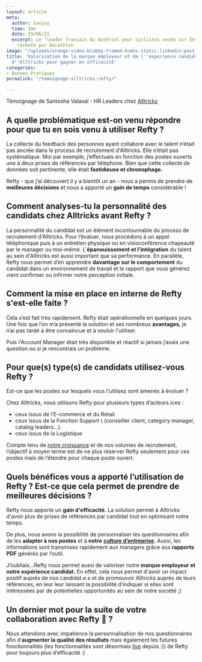```yaml
---
layout: article
meta:
  author: Sanjay
  time: 3mn
  date: 29/06/21
  excerpt: Le "leader français du matériel pour cyclistes vendu sur Internet" a été
    racheté par Decathlon
image: "/uploads/orange-video-blobby-framed-kudos-static-linkedin-post-1.png"
title: 'Valorisation de la marque employeur et de l''experience candidat : la recette
  d''Alltricks pour gagner en efficacité'
categories:
- Bonnes Pratiques
permalink: "/temoignage-alltricks-refty/"

---
```


Témoignage de Santosha Valaval - HR Leaders chez [Alltricks](https://www.alltricks.fr/)

## A quelle problématique est-on venu répondre pour que tu en sois venu à utiliser Refty ? 

La collecte du feedback des personnes ayant collaboré avec le talent n’était pas ancrée dans le process de recrutement d'Alltricks. Elle n’était pas systématique. Moi par exemple, j’effectuais en fonction des postes ouverts une à deux prises de références par téléphone. Bien que cette collecte de données soit pertinente, elle était **fastidieuse et chronophage.** 

Refty - que j’ai découvert il y a bientôt un an - nous a  permis de prendre de **meilleures décisions** et nous  a apporté un **gain de temps** considérable !

## Comment analyses-tu la personnalité des candidats chez Alltricks avant Refty ?

La personnalité du candidat est un élément incontournable du process de recrutement d'Alltricks. Pour l’évaluer, nous procédons à un appel téléphonique puis à un entretien physique ou en visioconférence chapeauté par le manager ou moi-même. L'**épanouissement et l’intégration** du talent  au sein d'Alltricks est aussi important que sa performance. En parallèle, Refty nous permet d’en apprendre **davantage** **sur le comportement** du candidat dans un environnement de travail et le rapport  que vous générez vient confirmer ou infirmer notre perception initiale.

## Comment la mise en place en interne de Refty s'est-elle faite ?

Cela s’est fait très rapidement. Refty était opérationnelle en quelques jours. Une fois que l’on m’a présenté la solution et ses nombreux **avantages**, je n’ai pas tardé à être convaincue et à vouloir l'utiliser. 

Puis l'Account Manager était très disponible et réactif si jamais j’avais une question ou si je rencontrais un problème.

## Pour que(s) type(s) de candidats utilisez-vous Refty ? 

Est-ce que les postes sur lesquels vous l'utilisez sont amenés à évoluer ?

Chez Alltricks, nous utilisons Refty pour plusieurs types d’acteurs.ices : 

* ceux issus de l’E-commerce et du Retail
* ceux issus de la Fonction Support ( (conseiller client, category manager, catalog leaders…).
* ceux issus de la Logistique

Compte tenu de [notre croissance](https://www.usinenouvelle.com/article/made-in-france-le-site-de-e-commerce-de-velos-alltricks-dope-sa-logistique-a-chateaudun.N1105429) et de nos volumes de recrutement, l’objectif à moyen terme est de ne plus réserver Refty seulement pour ces postes mais de l’étendre pour chaque poste ouvert.

## Quels bénéfices vous a apporté l’utilisation de Refty ? Est-ce que cela permet de prendre de meilleures décisions ?

Refty nous apporte un **gain d'efficacité.** La solution permet à Alltricks d'avoir plus de prises de références par candidat tout en optimisant notre temps.

De plus, nous avons la possibilité de personnaliser les questionnaires afin de les **adapter à nos postes** et à **notre** [**culture d’entreprise**](https://blog.refty.co/refty-infographic-soft-skills-corporate-culture/). Aussi, les informations sont transmises rapidement aux managers grâce aux **rapports PDF** générés par l’outil.

J’oubliais...Refty nous permet aussi de valoriser notre **marque employeur et notre expérience candidat.** En effet, cela nous permet d'avoir un impact positif auprès de nos candidat.e.s et de promouvoir Alltricks auprès de leurs références, en leur leur laissant la possibilité d’indiquer si elles sont intéressées par de potentielles opportunités au sein de notre société ;)

## Un dernier mot pour la suite de votre collaboration avec Refty 🙂 ? 

Nous attendons avec impatience la personnalisation de nos questionnaires afin d’**augmenter la qualité des résultats** mais également les futures fonctionnalités (les fonctionnalités sont désormais [live](https://refty.co/) depuis :)) de Refty pour toujours plus d’efficacité :)